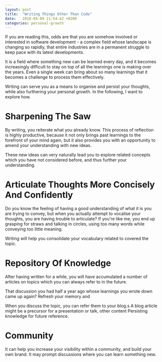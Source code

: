 ```yaml
---
layout: post
title:  "Writing Things Other Than Code"
date:   2018-04-09 21:54:42 +0200
categories: personal-growth
---
```

If you are reading this, odds are that you are somehow involved or interested in
software development - a complex field whose landscape is changing so rapidly,
that entire industries are in a permanent struggle to keep pace with
its latest developments.

It is a field where something new can be learned every day, and it becomes
increasingly difficult to stay on top of all the learnings one is making over
the years. Even a single week can bring about so many learnings that it becomes
a challenge to process them effectively.

Writing can serve you as a means to organise and persist your thoughts, while
also furthering your personal growth. In the following, I want to explore how.

# Sharpening The Saw
By writing, you reiterate what you already know. This process of reflection is
highly productive, because it not only brings past learnings to the forefront of
your mind again, but it also provides you with an opportunity to amend your
understanding with new ideas.

These new ideas can very naturally lead you to explore related concepts which
you have not considered before, and thus further your understanding.

# Articulate Thoughts More Concisely And Confidently
Do you know the feeling of having a good understanding of what it is you are
trying to convey, but when you actually attempt to vocalise your thoughts, you
are having trouble to articulate? If you're like me, you end up grasping for
straws and talking in circles, using too many words while conveying too little
meaning.

Writing will help you consolidate your vocabulary related to covered the topic.

# Repository Of Knowledge
After having written for a while, you will have accumulated a number of articles
on topics which you can always refer to in the future.

That discussion you had half a year ago whose learnings you wrote down came up
again? Refresh your memory and

When you discuss the topic, you can refer them to your blog.s
A blog article might be a precursor for a presentation or talk, other content
Persisting knowledge for future reference.

# Community
It can help you increase your visibility within a community, and build your own brand.
It may prompt discussions where you can learn something new.
